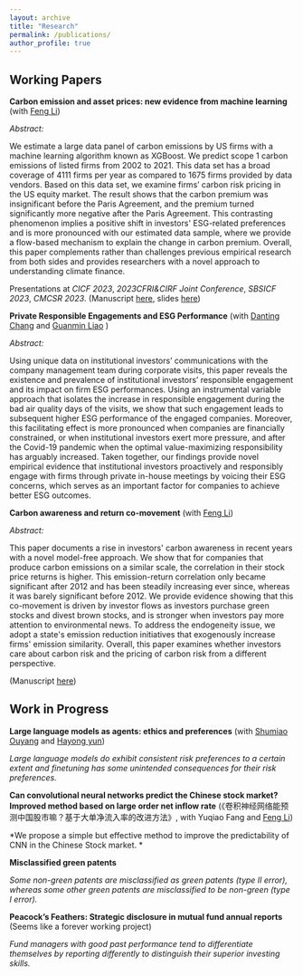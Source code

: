 ```yaml
---
layout: archive
title: "Research"
permalink: /publications/
author_profile: true
---
```


<!-- {% if author.googlescholar %}
  You can also find my articles on <u><a href="{{author.googlescholar}}">my Google Scholar profile</a>.</u>
{% endif %}

{% include base_path %}

{% for post in site.publications reversed %}
  {% include archive-single.html %}
{% endfor %} -->

Working Papers
------

**Carbon emission and asset prices: new evidence from machine learning** (with [Feng Li](https://en.saif.sjtu.edu.cn/faculty-research/li-feng))

*Abstract:* 

We estimate a large data panel of carbon emissions by US firms with a machine learning algorithm known as XGBoost. We predict scope 1 carbon emissions of listed firms from 2002 to 2021. This data set has a broad coverage of 4111 firms per year as compared to 1675 firms provided by data vendors. Based on this data set, we examine firms’ carbon risk pricing in the US equity market. The result shows that the carbon premium was insignificant before the Paris Agreement, and the premium turned significantly more negative after the Paris Agreement. This contrasting phenomenon implies a positive shift in investors' ESG-related preferences and is more pronounced with our estimated data sample, where we provide a flow-based mechanism to explain the change in carbon premium. Overall, this paper complements rather than challenges previous empirical research from both sides and provides researchers with a novel approach to understanding climate finance.

Presentations at *CICF 2023*, *2023CFRI&CIRF Joint Conference*, *SBSICF 2023*, *CMCSR 2023*. (Manuscript [here](https://github.com/thegreenflamingo/academicpages.github.io/blob/master/_publications/carbon.pdf), slides [here](https://github.com/thegreenflamingo/academicpages.github.io/blob/master/_publications/carbon_emission_pre.pdf))




**Private Responsible Engagements and ESG Performance** (with [Danting Chang](https://www.glxy.sdu.edu.cn/info/1091/5914.htm) and [Guanmin Liao](https://en.rmbs.ruc.edu.cn/Faculty/Faculty/allTeacher/22dbcf0d34ad4157bedd814af4b5e70f.htm) )

*Abstract:* 

Using unique data on institutional investors’ communications with the company management team during corporate visits, this paper reveals the existence and prevalence of institutional investors’ responsible engagement and its impact on firm ESG performances. Using an instrumental variable approach that isolates the increase in responsible engagement during the bad air quality days of the visits, we show that such engagement leads to subsequent higher ESG performance of the engaged companies. Moreover, this facilitating effect is more pronounced when companies are financially constrained, or when institutional investors exert more pressure, and after the Covid-19 pandemic when the optimal value-maximizing responsibility has arguably increased. Taken together, our findings provide novel empirical evidence that institutional investors proactively and responsibly engage with firms through private in-house meetings by voicing their ESG concerns, which serves as an important factor for companies to achieve better ESG outcomes.

<!---(Manuscript [here](https://github.com/thegreenflamingo/academicpages.github.io/blob/master/_publications/rspengg.pdf))-->



**Carbon awareness and return co-movement** (with [Feng Li](https://en.saif.sjtu.edu.cn/faculty-research/li-feng))

*Abstract:* 

This paper documents a rise in investors' carbon awareness in recent years with a novel model-free approach. We show that for companies that produce carbon emissions on a similar scale, the correlation in their stock price returns is higher. This emission-return correlation only became significant after 2012 and has been steadily increasing ever since, whereas it was barely significant before 2012. We provide evidence showing that this co-movement is driven by investor flows as investors purchase green stocks and divest brown stocks, and is stronger when investors pay more attention to environmental news. To address the endogeneity issue, we adopt a state's emission reduction initiatives that exogenously increase firms' emission similarity. Overall, this paper examines whether investors care about carbon risk and the pricing of carbon risk from a different perspective.

(Manuscript [here](https://github.com/thegreenflamingo/academicpages.github.io/blob/master/_publications/carbonawareness.pdf))






Work in Progress
------

**Large language models as agents: ethics and preferences** (with [Shumiao Ouyang](https://www.shumiaoouyang.com/) and [Hayong yun](https://broad.msu.edu/profile/yunhayon/))

*Large language models do exhibit consistent risk preferences to a certain extent and finetuning has some unintended consequences for their risk preferences.*

**Can convolutional neural networks predict the Chinese stock market? Improved method based on large order net inflow rate** (《卷积神经网络能预测中国股市嘛？基于大单净流入率的改进方法》, with Yuqiao Fang and [Feng Li](https://en.saif.sjtu.edu.cn/faculty-research/li-feng))


*We propose a simple but effective method to improve the predictability of CNN in the Chinese Stock market. *


**Misclassified green patents** 

*Some non-green patents are misclassified as green patents (type II error), whereas some other green patents are misclassified to be non-green (type I error).*

**Peacock’s Feathers: Strategic disclosure in mutual fund annual reports** (Seems like a forever working project)

*Fund managers with good past performance tend to differentiate themselves by reporting differently to distinguish their superior investing skills.*








